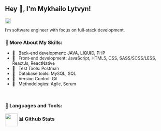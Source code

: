 ## Hey 👋, I'm Mykhailo Lytvyn!
<a href='https://www.linkedin.com/in/michaellytvyn-master'><img align='left' alt="linkedin" src="https://raw.githubusercontent.com/DarjaLeonova/DarjaLeonova/561d474902b59c7429ec22bb73e225696c27b202/assets/linkedin.svg" height='18px'/></a>
<br/>

I’m software engineer with focus on full-stack development.

### 💪 More About My Skills:

- 👋 &nbsp; Back-end development: JAVA, LIQUID, PHP
- 🤚 &nbsp; Front-end development: JavaScript, HTML5, CSS, SASS/SCSS/LESS, ReactJs, ReactNative
- 🖖 &nbsp; Test Tools: Postman 
- 🤙 &nbsp; Database tools: MySQL, SQL
- 🤞 &nbsp; Version Control: Git
- 🤙 &nbsp; Methodologies: Agile, Scrum
<br> 

### 🔨 Languages and Tools:
<img align="left" height="42px" background="#fff" borderRadius="10px" src="https://cdn.worldvectorlogo.com/logos/java-4.svg">

### 📊 Github Stats
